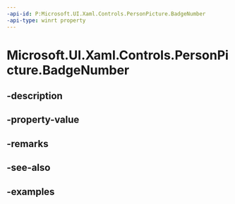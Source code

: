 ```yaml
---
-api-id: P:Microsoft.UI.Xaml.Controls.PersonPicture.BadgeNumber
-api-type: winrt property
---
```


<!-- Property syntax.
public int BadgeNumber { get;  set; }
-->

# Microsoft.UI.Xaml.Controls.PersonPicture.BadgeNumber

## -description

## -property-value

## -remarks

## -see-also

## -examples

